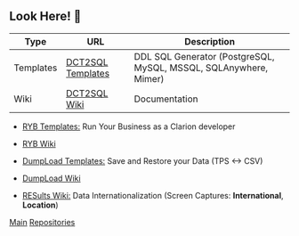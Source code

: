 <!-- ### Greetings! 👋 -->

## Look Here! 👋

| Type | URL | Description  |
|-----|-----|-------------|
| Templates | [DCT2SQL Templates](https://github.com/RobertArtigas/DCT2SQL) | DDL SQL Generator (PostgreSQL, MySQL, MSSQL, SQLAnywhere, Mimer) 
| Wiki | [DCT2SQL Wiki](https://github.com/RobertArtigas/DCT2SQL/wiki) | Documentation
* [RYB Templates:](https://github.com/RobertArtigas/RYB) Run Your Business as a Clarion developer
* [RYB Wiki](https://github.com/RobertArtigas/RYB/wiki) 
* [DumpLoad Templates:](https://github.com/RobertArtigas/DumpLoad) Save and Restore your Data (TPS <-> CSV)
* [DumpLoad Wiki](https://github.com/RobertArtigas/DumpLoad/wiki) 

* [RESults Wiki:](https://github.com/RobertArtigas/RES_Docs/wiki) Data Internationalization (Screen Captures: **International**, **Location**)


<!-- [Home](https://github.com/RobertArtigas) -->
[Main](https://github.com/RobertArtigas) 
[Repositories](https://github.com/RobertArtigas?tab=repositories)


<!--
**RobertArtigas/RobertArtigas** is a ✨ _special_ ✨ repository because its `README.md` (this file) appears on your GitHub profile.

Here are some ideas to get you started:

- 🔭 I’m currently working on ...
- 🌱 I’m currently learning ...
- 👯 I’m looking to collaborate on ...
- 🤔 I’m looking for help with ...
- 💬 Ask me about ...
- 📫 How to reach me: ...
- 😄 Pronouns: ...
- ⚡ Fun fact: ...
-->
